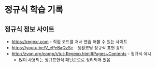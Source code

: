 # 정규식 학습 기록

## 정규식 정보 사이트
- https://regexr.com - 직접 코드를 쳐서 연습 해볼 수 있는 사이트
- https://youtu.be/V_ePeBaQzSc - 생활코딩 정규식 표현 강의
- http://zvon.org/comp/r/tut-Regexp.html#Pages~Contents - 정규식 예시
    - 많이 사용되는 정규표현식 패턴순으로 정리되어 있음